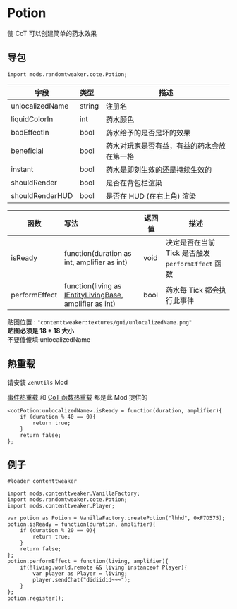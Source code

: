 # Potion

使 CoT 可以创建简单的药水效果

## 导包

```zenscrtip
import mods.randomtweaker.cote.Potion;
```

| 字段 | 类型 | 描述 |
| ---- | :-- | --- |
| unlocalizedName | string | 注册名 |
| liquidColorIn | int | 药水颜色 |
| badEffectIn | bool | 药水给予的是否是坏的效果 |
| beneficial | bool | 药水对玩家是否有益，有益的药水会放在第一格 |
| instant | bool | 药水是即刻生效的还是持续生效的 |
| shouldRender | bool | 是否在背包栏渲染 |
| shouldRenderHUD | bool | 是否在 HUD (在右上角) 渲染 |

| 函数 | 写法 | 返回值 | 描述 |
| --- | :--- | ------- | ---- |
| isReady | function(duration as int, amplifier as int) | void | 决定是否在当前 Tick 是否触发 `performEffect` 函数 |
| performEffect | function(living as [IEntityLivingBase](https://docs.blamejared.com/1.12/en/Vanilla/Entities/IEntityLivingBase/), amplifier as int) | bool | 药水每 Tick 都会执行此事件 |

贴图位置 : `"contenttweaker:textures/gui/unlocalizedName.png"`  
**贴图必须是 18 * 18 大小**  
~~不要傻傻填 unlocalizedName~~

## 热重载

请安装 `ZenUtils` Mod

[事件热重载](https://github.com/friendlyhj/ZenUtils/wiki/ReloadEvents)
和 [CoT 函数热重载](https://github.com/friendlyhj/ZenUtils/wiki/LateSetCoTFunction) 都是此 Mod 提供的

```zenscript
<cotPotion:unlocalizedName>.isReady = function(duration, amplifier){
	if (duration % 40 == 0){
		return true;
	}
	return false;
};
```

## 例子

```zenscript
#loader contenttweaker

import mods.contenttweaker.VanillaFactory;
import mods.randomtweaker.cote.Potion;
import mods.contenttweaker.Player;

var potion as Potion = VanillaFactory.createPotion("lhhd", 0xF7D575);
potion.isReady = function(duration, amplifier){
	if (duration % 20 == 0){
		return true;
	}
	return false;
};
potion.performEffect = function(living, amplifier){
 	if(!living.world.remote && living instanceof Player){
		var player as Player = living;
		player.sendChat("didiidid~~~");
	}
};
potion.register();
```
